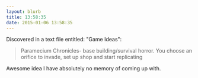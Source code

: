 ```yaml
---
layout: blurb
title: 13:58:35
date: 2015-01-06 13:58:35
---
```

Discovered in a text file entitled: "Game Ideas":

> Paramecium Chronicles- base building/survival horror. You choose an orifice to invade, set up shop and start replicating

Awesome idea I have absolutely no memory of coming up with.